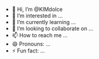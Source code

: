 - 👋 Hi, I’m @KIMdolce
- 👀 I’m interested in ...
- 🌱 I’m currently learning ...
- 💞️ I’m looking to collaborate on ...
- 📫 How to reach me ...
- 😄 Pronouns: ...
- ⚡ Fun fact: ...

<!---
KIMdolce/KIMdolce is a ✨ special ✨ repository because its `README.md` (this file) appears on your GitHub profile.
You can click the Preview link to take a look at your changes.
--->
